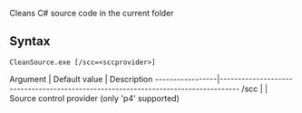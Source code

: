 ﻿Cleans C# source code in the current folder

## Syntax

```
CleanSource.exe [/scc=<sccprovider>]
```

Argument         | Default value | Description
-----------------|-----------------------------------------------------------------------------------
/scc             |               | Source control provider (only 'p4' supported)
 